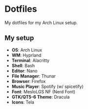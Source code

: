 # Dotfiles

My dotfiles for my Arch Linux setup.

## My setup

- **OS**: Arch Linux
- **WM**: Hyprland
- **Terminal**: Alacritty
- **Shell**: Bash
- **Editor**: Nano
- **File Manager**: Thunar
- **Browser**: Firefox
- **Music Player**: Spotify (w/ spicetify)
- **Font**: MesloLGS NF (Nerd Font)
- **GTK/QT5-6 Theme**: Dracula
- **Icons**: Tela
